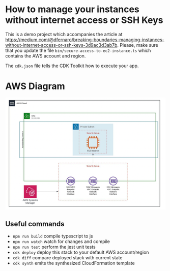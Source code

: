 # How to manage your instances without internet access or SSH Keys

This is a demo project which accompanies the article at https://medium.com/@dfernaro/breaking-boundaries-managing-instances-without-internet-access-or-ssh-keys-3d9ac3d3ab7b. Please, make sure that you update the file `bin/secure-access-to-ec2-instance.ts` which contains the AWS account and region.

The `cdk.json` file tells the CDK Toolkit how to execute your app.

# AWS Diagram

![AWS Diagram](diagram/diagram.png)

## Useful commands

- `npm run build` compile typescript to js
- `npm run watch` watch for changes and compile
- `npm run test` perform the jest unit tests
- `cdk deploy` deploy this stack to your default AWS account/region
- `cdk diff` compare deployed stack with current state
- `cdk synth` emits the synthesized CloudFormation template
